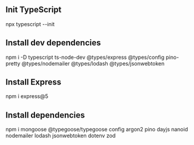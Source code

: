 ## Init TypeScript

npx typescript --init

## Install dev dependencies

npm i -D typescript ts-node-dev @types/express @types/config pino-pretty @types/nodemailer @types/lodash @types/jsonwebtoken

## Install Express

npm i express@5

## Install dependencies

npm i mongoose @typegoose/typegoose config argon2 pino dayjs nanoid nodemailer lodash jsonwebtoken dotenv zod

